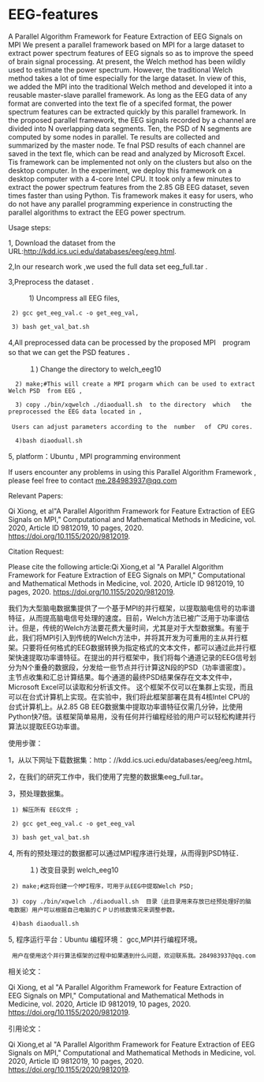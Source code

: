 # EEG-features
A Parallel Algorithm Framework for Feature Extraction of EEG Signals on MPI
 We present a parallel framework based on MPI for a large dataset to extract power spectrum features of EEG signals
so as to improve the speed of brain signal processing. At present, the Welch method has been wildly used to estimate the power
spectrum. However, the traditional Welch method takes a lot of time especially for the large dataset. In view of this, we added the
MPI into the traditional Welch method and developed it into a reusable master-slave parallel framework. As long as the EEG data
of any format are converted into the text fle of a specifed format, the power spectrum features can be extracted quickly by this
parallel framework. In the proposed parallel framework, the EEG signals recorded by a channel are divided into N overlapping
data segments. Ten, the PSD of N segments are computed by some nodes in parallel. Te results are collected and summarized by
the master node. Te fnal PSD results of each channel are saved in the text fle, which can be read and analyzed by Microsoft Excel.
Tis framework can be implemented not only on the clusters but also on the desktop computer. In the experiment, we deploy this
framework on a desktop computer with a 4-core Intel CPU. It took only a few minutes to extract the power spectrum features from
the 2.85 GB EEG dataset, seven times faster than using Python. Tis framework makes it easy for users, who do not have any
parallel programming experience in constructing the parallel algorithms to extract the EEG power spectrum.


Usage steps:

1, Download the dataset from the URL:http://kdd.ics.uci.edu/databases/eeg/eeg.html.

2,In our research work ,we used the full data set  eeg_full.tar .

3,Preprocess the dataset .

　　　1) Uncompress all EEG files,
   
     2) gcc get_eeg_val.c -o get_eeg_val,
     
     3) bash get_val_bat.sh
     
4,All preprocessed data can be processed  by the proposed MPI　program so that we can get the PSD features ．

　　　１) Change the  directory to welch_eeg10 
   
      2) make;#This will create a MPI progarm which can be used to extract Welch PSD  from EEG ,
     
      3) copy ./bin/xqwelch ./diaoduall.sh  to the directory  which   the  preprocessed the EEG data located in ,
     
     Users can adjust parameters according to the  number　 of　CPU cores.
     
      4)bash diaoduall.sh 
 5, platform：Ubuntu ,  MPI programming environment
  
 If users encounter any problems in using this Parallel Algorithm Framework , please feel free to contact me.284983937@qq.com


Relevant Papers:

Qi Xiong, et al"A Parallel Algorithm Framework for Feature Extraction of EEG Signals on MPI," Computational and Mathematical Methods in Medicine, vol. 2020, Article ID 9812019, 10 pages, 2020. https://doi.org/10.1155/2020/9812019.

Citation Request:

Please cite the following  article:Qi Xiong,et al "A Parallel Algorithm Framework for Feature Extraction of EEG Signals on MPI," Computational and Mathematical Methods in Medicine, vol. 2020, Article ID 9812019, 10 pages, 2020. https://doi.org/10.1155/2020/9812019.

我们为大型脑电数据集提供了一个基于MPI的并行框架，以提取脑电信号的功率谱特征，从而提高脑电信号处理的速度。目前，Welch方法已被广泛用于功率谱估计。但是，传统的Welch方法要花费大量时间，尤其是对于大型数据集。有鉴于此，我们将MPI引入到传统的Welch方法中，并将其开发为可重用的主从并行框架。只要将任何格式的EEG数据转换为指定格式的文本文件，都可以通过此并行框架快速提取功率谱特征。在提出的并行框架中，我们将每个通道记录的EEG信号划分为N个重叠的数据段，分发给一些节点并行计算这N段的PSD（功率谱密度）。主节点收集和汇总计算结果。每个通道的最终PSD结果保存在文本文件中，Microsoft Excel可以读取和分析该文件。 这个框架不仅可以在集群上实现，而且可以在台式计算机上实现。在实验中，我们将此框架部署在具有4核Intel CPU的台式计算机上。从2.85 GB EEG数据集中提取功率谱特征仅需几分钟，比使用Python快7倍。该框架简单易用，没有任何并行编程经验的用户可以轻松构建并行算法以提取EEG功率谱。


使用步骤：

1，从以下网址下载数据集：http：//kdd.ics.uci.edu/databases/eeg/eeg.html。

2，在我们的研究工作中，我们使用了完整的数据集eeg_full.tar。

3，预处理数据集。

     1) 解压所有 EEG文件 ;
     
     2) gcc get_eeg_val.c -o get_eeg_val 
     
     3) bash get_val_bat.sh
     
4, 所有的预处理过的数据都可以通过MPI程序进行处理，从而得到PSD特征．

　　　１) 改变目录到 welch_eeg10 
   
     2) make;#这将创建一个MPI程序，可用于从EEG中提取Welch PSD;
     
     3) copy ./bin/xqwelch ./diaoduall.sh  目录（此目录用来存放已经预处理好的脑电数据）用户可以根据自己电脑的ＣＰＵ的核数情况来调整参数。
     
     4)bash diaoduall.sh 
5, 程序运行平台：Ubuntu 编程环境： gcc,MPI并行编程环境。
     
     用户在使用这个并行算法框架的过程中如果遇到什么问题，欢迎联系我。284983937@qq.com
     

相关论文：

Qi Xiong, et al "A Parallel Algorithm Framework for Feature Extraction of EEG Signals on MPI," Computational and Mathematical Methods in Medicine, vol. 2020, Article ID 9812019, 10 pages, 2020. https://doi.org/10.1155/2020/9812019.

引用论文：

Qi Xiong,et al "A Parallel Algorithm Framework for Feature Extraction of EEG Signals on MPI," Computational and Mathematical Methods in Medicine, vol. 2020, Article ID 9812019, 10 pages, 2020. https://doi.org/10.1155/2020/9812019.
